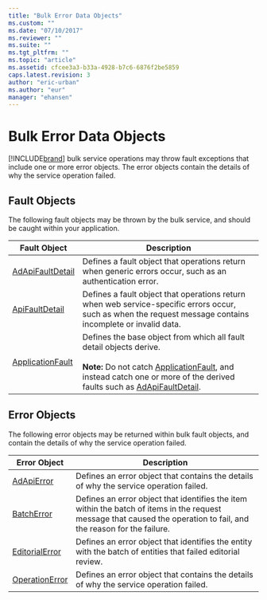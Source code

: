 ```yaml
---
title: "Bulk Error Data Objects"
ms.custom: ""
ms.date: "07/10/2017"
ms.reviewer: ""
ms.suite: ""
ms.tgt_pltfrm: ""
ms.topic: "article"
ms.assetid: cfcee3a3-b33a-4928-b7c6-6876f2be5859
caps.latest.revision: 3
author: "eric-urban"
ms.author: "eur"
manager: "ehansen"
---
```

# Bulk Error Data Objects
[!INCLUDE[brand](../bulk-api/includes/brand.md)] bulk service operations may throw fault exceptions that include one or more error objects. The error objects contain the details of why the service operation failed.

## Fault Objects
The following fault objects may be thrown by the bulk service, and should be caught within your application.

|Fault Object|Description|
|----------------|---------------|
|[AdApiFaultDetail](../bulk-api/adapifaultdetail-data-object.md)|Defines a fault object that operations return when generic errors occur, such as an authentication error.|
|[ApiFaultDetail](../bulk-api/apifaultdetail-data-object.md)|Defines a fault object that operations return when web service-specific errors occur, such as when the request message contains incomplete or invalid data.|
|[ApplicationFault](../bulk-api/applicationfault-data-object.md)|Defines the base object from which all fault detail objects derive.<br /><br />**Note:** Do not catch [ApplicationFault](../bulk-api/applicationfault-data-object.md), and instead catch one or more of the derived faults such as [AdApiFaultDetail](../bulk-api/adapifaultdetail-data-object.md).|

## Error Objects
The following error objects may be returned within bulk fault objects, and contain the details of why the service operation failed.

|Error Object|Description|
|----------------|---------------|
|[AdApiError](../bulk-api/adapierror-data-object.md)|Defines an error object that contains the details of why the service operation failed.|
|[BatchError](../bulk-api/batcherror-data-object.md)|Defines an error object that identifies the item within the batch of items in the request message that caused the operation to fail, and the reason for the failure.|
|[EditorialError](../bulk-api/editorialerror-data-object.md)|Defines an error object that identifies the entity with the batch of entities that failed editorial review.|
|[OperationError](../bulk-api/operationerror-data-object.md)|Defines an error object that contains the details of why the service operation failed.|
